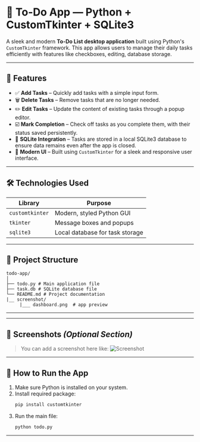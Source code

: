 # 📝 To-Do App — Python + CustomTkinter + SQLite3

A sleek and modern **To-Do List desktop application** built using Python's `CustomTkinter` framework. This app allows users to manage their daily tasks efficiently with features like checkboxes, editing, database storage.

---

## 🚀 Features

- ✅ **Add Tasks** – Quickly add tasks with a simple input form.
- 🗑️ **Delete Tasks** – Remove tasks that are no longer needed.
- ✏️ **Edit Tasks** – Update the content of existing tasks through a popup editor.
- ☑️ **Mark Completion** – Check off tasks as you complete them, with their status saved persistently.
- 💾 **SQLite Integration** – Tasks are stored in a local SQLite3 database to ensure data remains even after the app is closed.
- 🎨 **Modern UI** – Built using `CustomTkinter` for a sleek and responsive user interface.

---

## 🛠️ Technologies Used

| Library         | Purpose                         |
|----------------|----------------------------------|
| `customtkinter` | Modern, styled Python GUI       |
| `tkinter`       | Message boxes and popups        |
| `sqlite3`       | Local database for task storage |

---

## 📁 Project Structure
```
todo-app/
│
├── todo.py # Main application file
├── task.db # SQLite database file
└── README.md # Project documentation
|__ screenshot/
     |___ dashboard.png  # app preview

```
---

---

## 📸 Screenshots *(Optional Section)*

> You can add a screenshot here like:
> ![Screenshot]("screenshot\dashboard.png")

---

## 📌 How to Run the App

1. Make sure Python is installed on your system.
2. Install required package:
    ```bash
    pip install customtkinter
    ```
3. Run the main file:
    ```bash
    python todo.py
    ```

---





